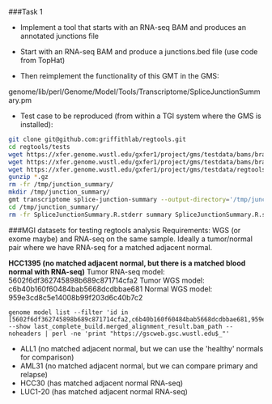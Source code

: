 ###Task 1
- Implement a tool that starts with an RNA-seq BAM and produces an annotated junctions file
 
- Start with an RNA-seq BAM and produce a junctions.bed file (use code from TopHat)

- Then reimplement the functionality of this GMT in the GMS:

genome/lib/perl/Genome/Model/Tools/Transcriptome/SpliceJunctionSummary.pm

- Test case to be reproduced (from within a TGI system where the GMS is installed):

```bash  
git clone git@github.com:griffithlab/regtools.git
cd regtools/tests
wget https://xfer.genome.wustl.edu/gxfer1/project/gms/testdata/bams/brain_vs_uhr_w_ercc/downsampled_5pc_chr22/chr22.fa.gz
wget https://xfer.genome.wustl.edu/gxfer1/project/gms/testdata/bams/brain_vs_uhr_w_ercc/downsampled_5pc_chr22/genes_chr22.gtf.gz
wget https://xfer.genome.wustl.edu/gxfer1/project/gms/testdata/regtools/test.rnaseq.bam*
gunzip *.gz
rm -fr /tmp/junction_summary/
mkdir /tmp/junction_summary/
gmt transcriptome splice-junction-summary --output-directory='/tmp/junction_summary/' --observed-junctions-bed12-file='junctions.chr22.bed' --reference-fasta-file='chr22.fa' --annotation-gtf-file='genes_chr22.gtf' --annotation-name='Ensembl'
cd /tmp/junction_summary/
rm -fr SpliceJunctionSummary.R.stderr summary SpliceJunctionSummary.R.stdout Ensembl.Junction.TranscriptExpression.top1percent.tsv Ensembl.Junction.GeneExpression.top1percent.tsv
```

###MGI datasets for testing regtools analysis
Requirements: WGS (or exome maybe) and RNA-seq on the same sample. Ideally a tumor/normal pair where we have RNA-seq for a matched adjacent normal.

**HCC1395 (no matched adjacent normal, but there is a matched blood normal with RNA-seq)**
Tumor RNA-seq model: 5602f6df362745898b689c871714cfa2
Tumor WGS model: c6b40b160f60484bab5668dcdbbae681
Normal WGS model: 959e3cd8c5e14008b99f203d6c40b7c2

```
genome model list --filter 'id in [5602f6df362745898b689c871714cfa2,c6b40b160f60484bab5668dcdbbae681,959e3cd8c5e14008b99f203d6c40b7c2]' --show last_complete_build.merged_alignment_result.bam_path --noheaders | perl -ne 'print "https://gscweb.gsc.wustl.edu$_"'
```

- ALL1 (no matched adjacent normal, but we can use the 'healthy' normals for comparison)
- AML31 (no matched adjacent normal, but we can compare primary and relapse)
- HCC30 (has matched adjacent normal RNA-seq)
- LUC1-20 (has matched adjacent normal RNA-seq)




